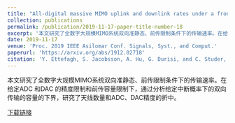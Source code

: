 ```yaml
---
title: "All-digital massive MIMO uplink and downlink rates under a fronthaul constraint"
collection: publications
permalink: /publication/2019-11-17-paper-title-number-18
excerpt: '本文研究了全数字大规模MIMO系统双向准静态、前传限制条件下的传输速率。在给定ADC 和DAC 的精度限制和前传容量限制下，通过分析给定中断概率下的双向传输的容量的下界，研究了天线数量和ADC、DAC精度的折中。'
date: 2019-11-17
venue: 'Proc. 2019 IEEE Asilomar Conf. Signals, Syst., and Comput.'
paperurl: 'https://arxiv.org/abs/1912.02718'
citation: 'Y. Ettefagh, S. Jacobsson, A. Hu, G. Durisi, and C. Studer,  "All-digital massive MIMO uplink and downlink rates under a fronthaul constraint," in <i>Proc. 2019 IEEE Asilomar Conf. Signals, Syst., and Comput.</i>, Asilomar, USA, pp. 1-5, Nov. 2019.'
---
```

本文研究了全数字大规模MIMO系统双向准静态、前传限制条件下的传输速率。在给定ADC 和DAC 的精度限制和前传容量限制下，通过分析给定中断概率下的双向传输的容量的下界，研究了天线数量和ADC、DAC精度的折中。

[下载链接](https://arxiv.org/abs/1912.02718)
